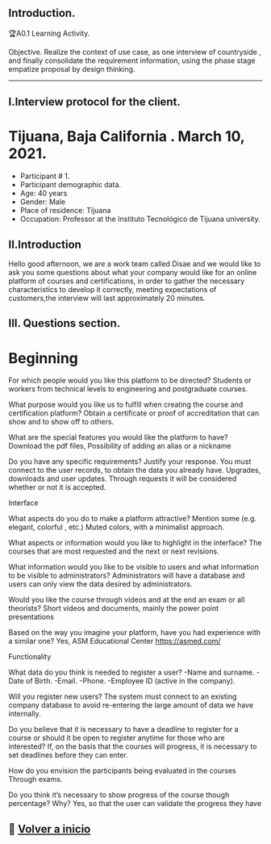 Introduction.
-----
🏆A0.1  Learning Activity.

Objective.
Realize the context of use case, as one interview of countryside , and finally consolidate the requirement information, using  the phase stage empatize  proposal by design thinking.
_________________________________________________________
## I.Interview protocol for the client.
# Tijuana, Baja California . March 10, 2021.

* Participant # 1.
* Participant demographic data.
* Age: 40 years
* Gender: Male
* Place of residence: Tijuana
* Occupation: Professor at the Instituto Tecnológico de Tijuana university.

## II.Introduction
Hello good afternoon, we are a work team called Disae and we would like to ask you some questions about what your company would like for an online platform of courses and certifications, in order to gather the necessary characteristics to develop it correctly, meeting expectations of customers,the interview will last approximately 20 minutes.

## III. Questions section.
# Beginning

For which people would you like this platform to be directed?
Students or workers from technical levels to engineering and postgraduate courses.

What purpose would you like us to fulfill when creating the course and certification platform?
Obtain a certificate or proof of accreditation that can show and to show off to others.

What are the special features you would like the platform to have?                Download the pdf files, Possibility of adding  an alias or a nickname

Do you have any specific requirements? Justify your response.                                 You must connect to the user records, to obtain the  data you already have. Upgrades, downloads and user updates. Through requests it will be considered whether or not it is accepted.

Interface

What aspects do you do to make a platform attractive? Mention some (e.g. elegant, colorful , etc.)
Muted colors, with a minimalist approach.


What aspects or information would you like to highlight in the interface?
The courses that are most requested and the next or next revisions.

What information would you like to be visible to users and what information to be visible to administrators?
Administrators will have a database and users can only view the data desired by administrators.

Would you like the course through videos and at the end an exam or all theorists?
Short videos and documents,  mainly the power point presentations

Based on the way you imagine your platform, have you had experience with a similar one?
Yes, ASM Educational Center
https://asmed.com/


Functionality

What data do you think is needed to register a user?
-Name and surname.
-Date of Birth.
-Email.
-Phone.
-Employee ID (active in the company).


Will you register new users?
The system must connect to an existing company database to avoid re-entering the large amount of data we have internally.

Do you believe that it is necessary to have a deadline to register for a course or should it be open to register anytime for those who are interested?
If, on the basis that the courses will progress, it is necessary to set deadlines before they can enter.

How do you envision the participants being evaluated in the courses
Through exams.

Do you think it’s necessary to show progress of the course though percentage? Why?
Yes, so that the user can validate the progress they have


## :memo: [Volver a inicio](https://github.com/SergioG93/Analisis-avanzado-de-sofware)	
